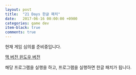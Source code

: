 ```yaml
---
layout: post
title:  "21 Days 한글 패치"
date:   2017-06-16 00:00:00 +0900
categories: game dev
item-black: true
comments: true
---
```


현재 게임 심의를 준비중입니다.

<a href="/asset/kor-patch/mac.zip" download>
맥 버전
</a>

<a href="/asset/kor-patch/win.zip" download>
윈도우 버전
</a>

해당 프로그램을 실행을 하고, 프로그램을 실행하면 한글 패치가 됩니다.